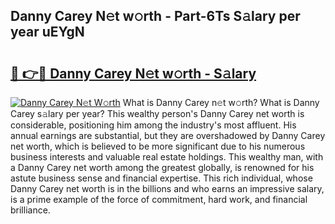 ## Danny Carey N𝚎t w𝚘rth - Part-6Ts S𝚊lary per year uEYgN

# <h2><a href="http://gc23zp.nevu.top/?p=Danny+Carey">🔗 👉🔴 Danny Carey N𝚎t w𝚘rth - S𝚊lary</a></h2>

[![Danny Carey N𝚎t W𝚘rth](https://i.imgur.com/Oavwk0R.jpeg)](http://gc23zp.nevu.top/?p=Danny+Carey)
What is Danny Carey n𝚎t w𝚘rth? What is Danny Carey s𝚊lary per year?
This wealthy person's Danny Carey net worth is considerable, positioning him among the industry's most affluent. His annual earnings are substantial, but they are overshadowed by Danny Carey net worth, which is believed to be more significant due to his numerous business interests and valuable real estate holdings. This wealthy man, with a Danny Carey net worth among the greatest globally, is renowned for his astute business sense and financial expertise. This rich individual, whose Danny Carey net worth is in the billions and who earns an impressive salary, is a prime example of the force of commitment, hard work, and financial brilliance.
